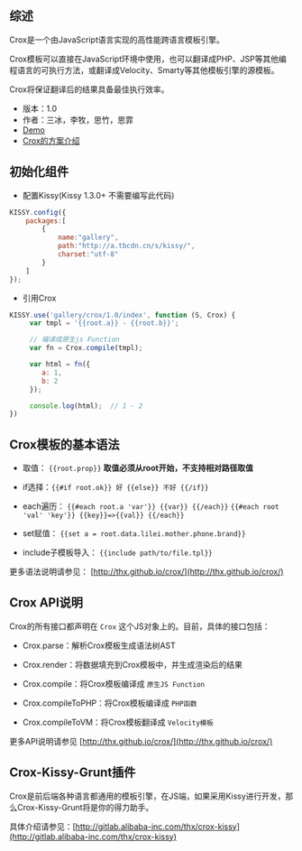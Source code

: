 ## 综述

Crox是一个由JavaScript语言实现的高性能跨语言模板引擎。

Crox模板可以直接在JavaScript环境中使用，也可以翻译成PHP、JSP等其他编程语言的可执行方法，或翻译成Velocity、Smarty等其他模板引擎的源模板。

Crox将保证翻译后的结果具备最佳执行效率。

* 版本：1.0
* 作者：三冰，李牧，思竹，思霏
* [Demo](http://gallery.kissyui.com/crox/1.0/demo/index.html)
* [Crox的方案介绍](https://github.com/thx/crox/blob/master/docs/crox_design_overview.md)

## 初始化组件

- 配置Kissy(Kissy 1.3.0+ 不需要编写此代码)

```js
KISSY.config({
    packages:[
        {
            name:"gallery",
            path:"http://a.tbcdn.cn/s/kissy/",
            charset:"utf-8"
        }
    ]
});
```

- 引用Crox

```js
KISSY.use('gallery/crox/1.0/index', function (S, Crox) {
     var tmpl = '{{root.a}} - {{root.b}}';

     // 编译成原生js Function
     var fn = Crox.compile(tmpl);

     var html = fn({
        a: 1,
        b: 2
     });

     console.log(html);  // 1 - 2
})
```

## Crox模板的基本语法

- 取值： `{{root.prop}}` **取值必须从root开始，不支持相对路径取值**

- if选择：`{{#if root.ok}} 好 {{else}} 不好 {{/if}}`

- each遍历： `{{#each root.a 'var'}} {{var}} {{/each}}`  `{{#each root 'val' 'key'}} {{key}}=>{{val}} {{/each}}`

- set赋值： `{{set a = root.data.lilei.mother.phone.brand}}`

- include子模板导入： `{{include path/to/file.tpl}}`

更多语法说明请参见： [http://thx.github.io/crox/](http://thx.github.io/crox/)

## Crox API说明

Crox的所有接口都声明在 `Crox` 这个JS对象上的。目前，具体的接口包括：

- Crox.parse：解析Crox模板生成语法树AST

- Crox.render：将数据填充到Crox模板中，并生成渲染后的结果

- Crox.compile：将Crox模板编译成 `原生JS Function`

- Crox.compileToPHP：将Crox模板编译成 `PHP函数`

- Crox.compileToVM：将Crox模板翻译成 `Velocity模板`

更多API说明请参见 [http://thx.github.io/crox/](http://thx.github.io/crox/)

## Crox-Kissy-Grunt插件

Crox是前后端各种语言都通用的模板引擎，在JS端，如果采用Kissy进行开发，那么Crox-Kissy-Grunt将是你的得力助手。

具体介绍请参见：[http://gitlab.alibaba-inc.com/thx/crox-kissy](http://gitlab.alibaba-inc.com/thx/crox-kissy)